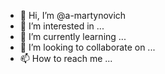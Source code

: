 - 👋 Hi, I’m @a-martynovich
- 👀 I’m interested in ...
- 🌱 I’m currently learning ...
- 💞️ I’m looking to collaborate on ...
- 📫 How to reach me ...

<!---
a-martynovich/a-martynovich is a ✨ special ✨ repository because its `README.md` (this file) appears on your GitHub profile.
You can click the Preview link to take a look at your changes.
--->
